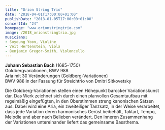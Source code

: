 ```yaml
---
title: "Orion String Trio"
date: "2018-04-01T17:00:00+01:00"
publishDate: "2018-01-05T17:00:00+01:00"
concertId: "24"
homepage: "www.orionstringtrio.com"
image: /2018_orionstringtrio.jpg
musicians:
- Soyoung Yoon, Violine
- Veit Hertenstein, Viola
- Benjamin Gregor-Smith, Violoncello
---
```


__Johann Sebastian Bach__ (1685–1750)  
Goldbergvariationen, BWV 988  
Aria mit 30 Veränderungen (Goldberg-Variationen)  
BWV 988 in der Fassung für Streichtrio von Dmitri Sitkovetsky

Die Goldberg-Variationen stellen einen Höhepunkt barocker Variationskunst dar. Das Werk zeichnet sich 
durch einen planvollen Gesamtaufbau mit regelmäßig eingefügten, in den Oberstimmen streng kanonischen
Sätzen aus. Dabei wird eine Aria, ein zweiteiliger Tanzsatz, in der Weise verarbeitet, dass jede Variation
deren harmonisches Gerüst beibehält, Taktart, Tempo, Melodie und aber nach Belieben verändert. Den inneren
Zusammenhang der Variationen untereinander liefert das gemeinsame Bassthema.
